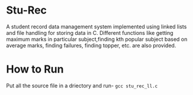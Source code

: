# Stu-Rec

A student record data management system implemented using linked lists and file handling for
storing data in C. Different functions like getting maximum marks in particular subject,finding kth popular
subject based on average marks, finding failures, finding topper, etc.  are also provided.



# How to Run

Put all the source file in a driectory and run-
```gcc stu_rec_ll.c```
